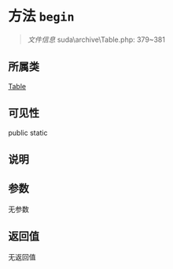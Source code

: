# 方法 `begin`

> *文件信息* suda\archive\Table.php: 379~381

## 所属类 

[Table](../Table.md)

## 可见性

 public static

## 说明



## 参数


无参数


## 返回值

无返回值
